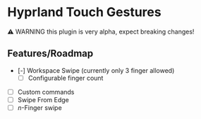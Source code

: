 # Hyprland Touch Gestures

⚠️ WARNING this plugin is very alpha, expect breaking changes!

## Features/Roadmap

- [-] Workspace Swipe (currently only 3 finger allowed)
  - [ ] Configurable finger count
- [ ] Custom commands
- [ ] Swipe From Edge
- [ ] _n_-Finger swipe
